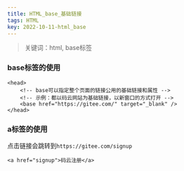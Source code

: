 ```yaml
---
title: HTML_base_基础链接
tags: HTML
key: 2022-10-11-html_base
---
```

> 关键词：html, base标签

### base标签的使用

```
<head>
    <!-- base可以指定整个页面的链接公用的基础链接和属性 -->
    <!-- 示例：都以码云网站为基础链接，以新窗口的方式打开 -->
    <base href="https://gitee.com/" target="_blank" />
</head>
```

### a标签的使用

点击链接会跳转到`https://gitee.com/signup`

```
<a href="signup">码云注册</a>
```


